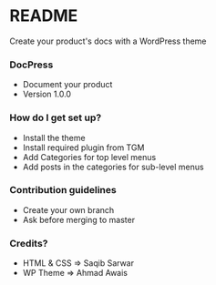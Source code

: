 # README #

Create your product's docs with a WordPress theme

### DocPress ###

* Document your product
* Version 1.0.0

### How do I get set up? ###

*  Install the theme 
* Install required plugin from TGM
* Add Categories for top level menus
* Add posts in the categories for sub-level menus

### Contribution guidelines ###

* Create your own branch
* Ask before merging to master


### Credits? ###

* HTML & CSS  => Saqib Sarwar
* WP Theme      => Ahmad Awais